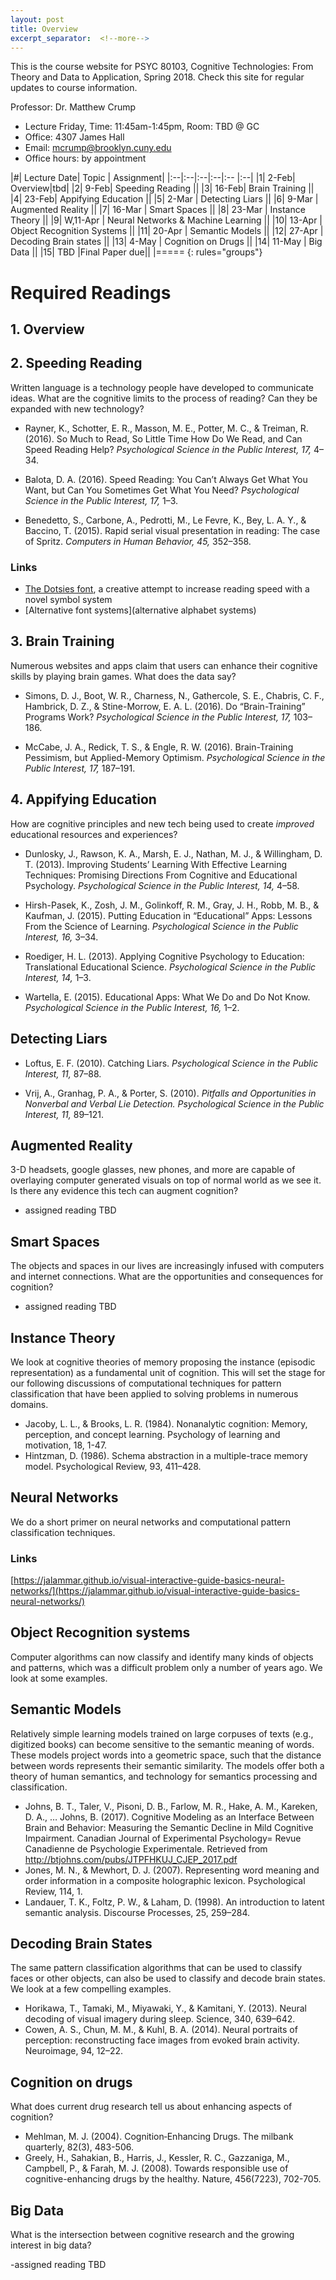 ```yaml
---
layout: post
title: Overview
excerpt_separator:  <!--more-->
---
```


This is the course website for PSYC 80103, Cognitive Technologies: From Theory and Data to Application, Spring 2018. Check this site for regular updates to course information.

Professor: Dr. Matthew Crump

- Lecture Friday, Time: 11:45am-1:45pm, Room: TBD @ GC
- Office: 4307 James Hall
- Email: mcrump@brooklyn.cuny.edu
- Office hours: by appointment

|#|	Lecture Date|	Topic |	Assignment|
|:--|:--|:--|:--|:-- |:--|
|1|	2-Feb| Overview|tbd|
|2|	9-Feb|	Speeding Reading ||
|3|	16-Feb|	Brain Training ||
|4|	23-Feb| Appifying Education ||
|5|	2-Mar |	Detecting Liars ||
|6| 9-Mar	| Augmented Reality ||
|7| 16-Mar | Smart Spaces ||
|8| 23-Mar | Instance Theory ||
|9| W,11-Apr | Neural Networks & Machine Learning ||
|10| 13-Apr	| Object Recognition Systems ||
|11| 20-Apr	| Semantic Models ||
|12| 27-Apr	| Decoding Brain states ||
|13| 4-May	| Cognition on Drugs ||
|14| 11-May	| Big Data ||
|15| TBD	|Final Paper due||
|=====
{: rules="groups"}

# Required Readings

## 1. Overview


## 2. Speeding Reading

Written language is a technology people have developed to communicate ideas. What are the cognitive limits to the process of reading? Can they be expanded with new technology?

  - Rayner, K., Schotter, E. R., Masson, M. E., Potter, M. C., & Treiman, R. (2016). So Much to Read, So Little Time How Do We Read, and Can Speed Reading Help? *Psychological Science in the Public Interest, 17,* 4–34.

  - Balota, D. A. (2016). Speed Reading: You Can’t Always Get What You Want, but Can You Sometimes Get What You Need? *Psychological Science in the Public Interest, 17,* 1–3.

  - Benedetto, S., Carbone, A., Pedrotti, M., Le Fevre, K., Bey, L. A. Y., & Baccino, T. (2015). Rapid serial visual presentation in reading: The case of Spritz. *Computers in Human Behavior, 45,* 352–358.

### Links
  - [The Dotsies font](http://dotsies.org), a creative attempt to increase reading speed with a novel symbol system
  - [Alternative font systems](alternative alphabet systems)

## 3. Brain Training

Numerous websites and apps claim that users can enhance their cognitive skills by playing brain games. What does the data say?

  - Simons, D. J., Boot, W. R., Charness, N., Gathercole, S. E., Chabris, C. F., Hambrick, D. Z., & Stine-Morrow, E. A. L. (2016). Do “Brain-Training” Programs Work? *Psychological Science in the Public Interest, 17,* 103–186.

  - McCabe, J. A., Redick, T. S., & Engle, R. W. (2016). Brain-Training Pessimism, but Applied-Memory Optimism. *Psychological Science in the Public Interest, 17,* 187–191.

## 4. Appifying Education

How are cognitive principles and new tech being used to create *improved* educational resources and experiences?

  - Dunlosky, J., Rawson, K. A., Marsh, E. J., Nathan, M. J., & Willingham, D. T. (2013). Improving Students’ Learning With Effective Learning Techniques: Promising Directions From Cognitive and Educational Psychology. *Psychological Science in the Public Interest, 14,* 4–58.

  - Hirsh-Pasek, K., Zosh, J. M., Golinkoff, R. M., Gray, J. H., Robb, M. B., & Kaufman, J. (2015). Putting Education in “Educational” Apps: Lessons From the Science of Learning. *Psychological Science in the Public Interest, 16,* 3–34.

  - Roediger, H. L. (2013). Applying Cognitive Psychology to Education: Translational Educational Science. *Psychological Science in the Public Interest, 14,* 1–3.

  - Wartella, E. (2015). Educational Apps: What We Do and Do Not Know. *Psychological Science in the Public Interest, 16,* 1–2.

## Detecting Liars

  - Loftus, E. F. (2010). Catching Liars. *Psychological Science in the Public Interest, 11,* 87–88.

  - Vrij, A., Granhag, P. A., & Porter, S. (2010). *Pitfalls and Opportunities in Nonverbal and Verbal Lie Detection. Psychological Science in the Public Interest, 11,* 89–121.

## Augmented Reality

3-D headsets, google glasses, new phones, and more are capable of overlaying computer generated visuals on top of normal world as we see it. Is there any evidence this tech can augment cognition?

  - assigned reading TBD

## Smart Spaces

The objects and spaces in our lives are increasingly infused with computers and internet connections. What are the opportunities and consequences for cognition?

  - assigned reading TBD

## Instance Theory

We look at cognitive theories of memory proposing the instance (episodic representation) as a fundamental unit of cognition. This will set the stage for our following discussions of computational techniques for pattern classification that have been applied to solving problems in numerous domains.

  - Jacoby, L. L., & Brooks, L. R. (1984). Nonanalytic cognition: Memory, perception, and concept learning. Psychology of learning and motivation, 18, 1-47.
  - Hintzman, D. (1986). Schema abstraction in a multiple-trace memory model. Psychological Review, 93, 411–428.

## Neural Networks

We do a short primer on neural networks and computational pattern classification techniques.

### Links

[https://jalammar.github.io/visual-interactive-guide-basics-neural-networks/](https://jalammar.github.io/visual-interactive-guide-basics-neural-networks/)

## Object Recognition systems

Computer algorithms can now classify and identify many kinds of objects and patterns, which was a difficult problem only a number of years ago. We look at some examples.


## Semantic Models

Relatively simple learning models trained on large corpuses of texts (e.g., digitized books) can become sensitive to the semantic meaning of words. These models project words into a geometric space, such that the distance between words represents their semantic similarity. The models offer both a theory of human semantics, and technology for semantics processing and classification.

  - Johns, B. T., Taler, V., Pisoni, D. B., Farlow, M. R., Hake, A. M., Kareken, D. A., … Johns, B. (2017). Cognitive Modeling as an Interface Between Brain and Behavior: Measuring the Semantic Decline in Mild Cognitive Impairment. Canadian Journal of Experimental Psychology= Revue Canadienne de Psychologie Experimentale. Retrieved from http://btjohns.com/pubs/JTPFHKUJ_CJEP_2017.pdf
  - Jones, M. N., & Mewhort, D. J. (2007). Representing word meaning and order information in a composite holographic lexicon. Psychological Review, 114, 1.
  - Landauer, T. K., Foltz, P. W., & Laham, D. (1998). An introduction to latent semantic analysis. Discourse Processes, 25, 259–284.


## Decoding Brain States

The same pattern classification algorithms that can be used to classify faces or other objects, can also be used to classify and decode brain states. We look at a few compelling examples.

  - Horikawa, T., Tamaki, M., Miyawaki, Y., & Kamitani, Y. (2013). Neural decoding of visual imagery during sleep. Science, 340, 639–642.
  - Cowen, A. S., Chun, M. M., & Kuhl, B. A. (2014). Neural portraits of perception: reconstructing face images from evoked brain activity. Neuroimage, 94, 12–22.


## Cognition on drugs

What does current drug research tell us about enhancing aspects of cognition?

  - Mehlman, M. J. (2004). Cognition‐Enhancing Drugs. The milbank quarterly, 82(3), 483-506.
  - Greely, H., Sahakian, B., Harris, J., Kessler, R. C., Gazzaniga, M., Campbell, P., & Farah, M. J. (2008). Towards responsible use of cognitive-enhancing drugs by the healthy. Nature, 456(7223), 702-705.

## Big Data

What is the intersection between cognitive research and the growing interest in big data?

  -assigned reading TBD
